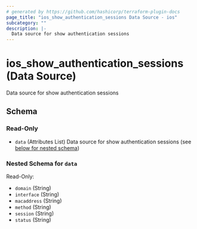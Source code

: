 ```yaml
---
# generated by https://github.com/hashicorp/terraform-plugin-docs
page_title: "ios_show_authentication_sessions Data Source - ios"
subcategory: ""
description: |-
  Data source for show authentication sessions
---
```


# ios_show_authentication_sessions (Data Source)

Data source for show authentication sessions



<!-- schema generated by tfplugindocs -->
## Schema

### Read-Only

- `data` (Attributes List) Data source for show authentication sessions (see [below for nested schema](#nestedatt--data))

<a id="nestedatt--data"></a>
### Nested Schema for `data`

Read-Only:

- `domain` (String)
- `interface` (String)
- `macaddress` (String)
- `method` (String)
- `session` (String)
- `status` (String)
